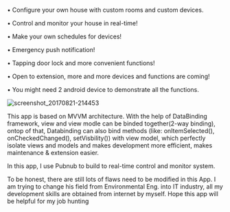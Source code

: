 
• Configure your own house with custom rooms and custom devices.

• Control and monitor your house in real-time!

• Make your own schedules for devices!

• Emergency push notification!

• Tapping door lock and more convenient functions!

• Open to extension, more and more devices and functions are coming!

• You might need 2 android device to demonstrate all the functions. 

![screenshot_20170821-214453](https://user-images.githubusercontent.com/22565548/29571185-8f62e528-8726-11e7-87f2-81c9e8349208.png)



This app is based on MVVM architecture. With the help of DataBinding framework, view and view modle can be binded together(2-way binding), ontop of that, Databinding can also bind methods (like: onItemSelected(), onCheckedChanged(), setVisbility()) with view model, which perfectly isolate views and models and makes development more efficient, makes maintenance & extension easier. 

In this app, I use Pubnub to build to real-time control and monitor system. 

To be honest, there are still lots of flaws need to be modified in this App.  I am trying to change his field from Environmental Eng. into IT industry, all my development skills are obtained from internet by myself. Hope this app will be helpful for my job hunting
